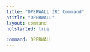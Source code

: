 ```yaml
---
title: "OPERWALL IRC Command"
ntitle: "OPERWALL"
layout: command
notstarted: true

command: OPERWALL
---
```

